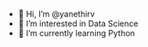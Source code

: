 - 👋 Hi, I’m @yanethirv
- 👀 I’m interested in Data Science
- 🌱 I’m currently learning Python

<!---
yanethirv/yanethirv is a ✨ special ✨ repository because its `README.md` (this file) appears on your GitHub profile.
You can click the Preview link to take a look at your changes.
--->
